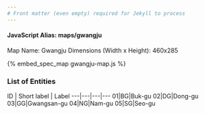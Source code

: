 ```yaml
---
# Front matter (even empty) required for Jekyll to process
---
```


#### JavaScript Alias: maps/gwangju

Map Name: Gwangju
Dimensions (Width x Height): 460x285



{% embed_spec_map gwangju-map.js %}

### List of Entities

ID | Short label | Label
---|---|---|---
01|BG|Buk-gu
02|DG|Dong-gu
03|GG|Gwangsan-gu
04|NG|Nam-gu
05|SG|Seo-gu


